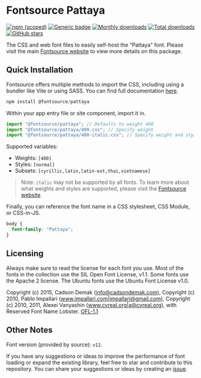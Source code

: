 # Fontsource Pattaya

[![npm (scoped)](https://img.shields.io/npm/v/@fontsource/pattaya?color=brightgreen)](https://www.npmjs.com/package/@fontsource/pattaya) [![Generic badge](https://img.shields.io/badge/fontsource-passing-brightgreen)](https://github.com/fontsource/fontsource) [![Monthly downloads](https://badgen.net/npm/dm/@fontsource/pattaya)](https://github.com/fontsource/fontsource) [![Total downloads](https://badgen.net/npm/dt/@fontsource/pattaya)](https://github.com/fontsource/fontsource) [![GitHub stars](https://img.shields.io/github/stars/fontsource/fontsource.svg?style=social&label=Star)](https://github.com/fontsource/fontsource/stargazers)

The CSS and web font files to easily self-host the “Pattaya” font. Please visit the main [Fontsource website](https://fontsource.org/fonts/pattaya) to view more details on this package.

## Quick Installation

Fontsource offers multiple methods to import the CSS, including using a bundler like Vite or using SASS. You can find full documentation [here](https://fontsource.org/docs/getting-started/introduction).

```javascript
npm install @fontsource/pattaya
```

Within your app entry file or site component, import it in.

```javascript
import "@fontsource/pattaya"; // Defaults to weight 400
import "@fontsource/pattaya/400.css"; // Specify weight
import "@fontsource/pattaya/400-italic.css"; // Specify weight and style
```

Supported variables:
- Weights: `[400]`
- Styles: `[normal]`
- Subsets: `[cyrillic,latin,latin-ext,thai,vietnamese]`

> Note: `italic` may not be supported by all fonts. To learn more about what weights and styles are supported, please visit the [Fontsource website](https://fontsource.org/fonts/pattaya).

Finally, you can reference the font name in a CSS stylesheet, CSS Module, or CSS-in-JS.

```css
body {
  font-family: "Pattaya";
}
```

## Licensing
Always make sure to read the license for each font you use. Most of the fonts in the collection use the SIL Open Font License, v1.1. Some fonts use the Apache 2 license. The Ubuntu fonts use the Ubuntu Font License v1.0.

Copyright (c) 2015, Cadson Demak (info@cadsondemak.com), Copyright (c) 2010, Pablo Impallari (www.impallari.com|impallari@gmail.com), Copyright (c) 2010, 2011, Alexei Vanyashin (www.cyreal.org|a@cyreal.org), with Reserved Font Name Lobster.
[OFL-1.1](http://scripts.sil.org/OFL)

## Other Notes
Font version (provided by source): `v12`.

If you have any suggestions or ideas to improve the performance of font loading or expand the existing library, feel free to star and contribute to this repository. You can share your suggestions or ideas by creating an [issue](https://github.com/fontsource/fontsource/issues).
